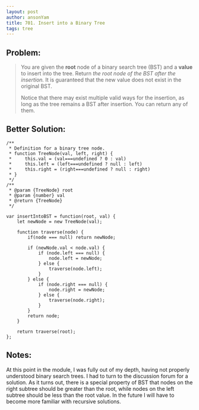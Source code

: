```yaml
---
layout: post
author: ansonYam
title: 701. Insert into a Binary Tree
tags: tree
---
```


## Problem:
> You are given the **root** node of a binary search tree (BST) and a **value** to insert into the tree. Return *the root node of the BST after the insertion.* It is guaranteed that the new value does not exist in the original BST.
>
> Notice that there may exist multiple valid ways for the insertion, as long as the tree remains a BST after insertion. You can return any of them.

## Better Solution:
```
/**
 * Definition for a binary tree node.
 * function TreeNode(val, left, right) {
 *     this.val = (val===undefined ? 0 : val)
 *     this.left = (left===undefined ? null : left)
 *     this.right = (right===undefined ? null : right)
 * }
 */
/**
 * @param {TreeNode} root
 * @param {number} val
 * @return {TreeNode}
 */

var insertIntoBST = function(root, val) {   
    let newNode = new TreeNode(val);

    function traverse(node) {
        if(node === null) return newNode;

        if (newNode.val < node.val) {
            if (node.left === null) {
                node.left = newNode;
            } else {
                traverse(node.left);
            }
        } else {
            if (node.right === null) {
                node.right = newNode;
            } else {
                traverse(node.right);
            }
        }
        return node;
    }
    
    return traverse(root);
};
```

## Notes:
At this point in the module, I was fully out of my depth, having not properly understood binary search trees. I had to turn to the discussion forum for a solution. As it turns out, there is a special property of BST that nodes on the right subtree should be greater than the root, while nodes on the left subtree should be less than the root value. In the future I will have to become more familiar with recursive solutions. 